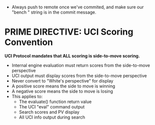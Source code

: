 - Always push to remote once we've commited, and make sure our "bench <node-count>" string is in the commit message.

# PRIME DIRECTIVE: UCI Scoring Convention
**UCI Protocol mandates that ALL scoring is side-to-move scoring.**
- Internal engine evaluation must return scores from the side-to-move perspective
- UCI output must display scores from the side-to-move perspective  
- Never convert to "White's perspective" for display
- A positive score means the side to move is winning
- A negative score means the side to move is losing
- This applies to:
  - The evaluate() function return value
  - The UCI "eval" command output
  - Search scores and PV display
  - All UCI info output during search